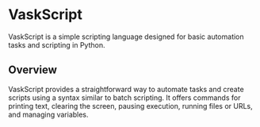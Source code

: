 # VaskScript

VaskScript is a simple scripting language designed for basic automation tasks and scripting in Python.

## Overview

VaskScript provides a straightforward way to automate tasks and create scripts using a syntax similar to batch scripting. It offers commands for printing text, clearing the screen, pausing execution, running files or URLs, and managing variables.
